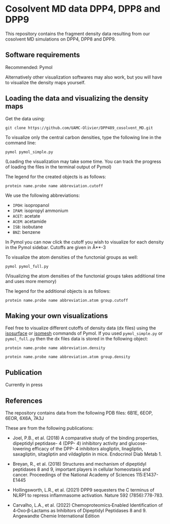 # Cosolvent MD data DPP4, DPP8 and DPP9

This repository contains the fragment density data resulting from our cosolvent MD simulations on DPP4, DPP8 and DPP9.

## Software requirements

Recommended: Pymol

Alternatively other visualization softwares may also work, but you will have to visualize the density maps yourself.

## Loading the data and visualizing the density maps

Get the data using:

```
git clone https://github.com/UAMC-Olivier/DPP489_cosolvent_MD.git
```

To visualize only the central carbon densities, type the following line in the command line:

```
pymol pymol_simple.py
```

(Loading the visualization may take some time. You can track the progress of loading the files in the terminal output of Pymol)

The legend for the created objects is as follows:

`protein name.probe name abbreviation.cutoff `

We use the following abbreviations:

+ `IPOH`: isopropanol
+ `IPAM`: isopropyl ammonium
+ `ACET`: acetate
+ `ACEM`: acetamide
+ `ISB`: isobutane
+ `BNZ`: benzene

In Pymol you can now click the cutoff you wish to visualize for each density in the Pymol sidebar. Cutoffs are given in Å**-3

To visualize the atom densities of the functonial groups as well:

```
pymol pymol_full.py
```

(Visualizing the atom densities of the functonial groups takes additional time and uses more memory)

The legend for the additional objects is as follows:

`protein name.probe name abbreviation.atom group.cutoff `


## Making your own visualizations

Feel free to visualize different cutoffs of density data (dx files) using the [isosurface](https://pymolwiki.org/index.php/Isosurface) or [isomesh](https://pymolwiki.org/index.php/Isomesh) commands of Pymol. If you used `pymol_simple.py` or `pymol_full.py` then the dx files data is stored in the following object:

`protein name.probe name abbreviation.density`

`protein name.probe name abbreviation.atom group.density`

## Publication

Currently in press

## References

The repository contains data from the following PDB files: 6B1E, 6EOP, 6EOR, 6X6A, 7A3J

These are from the following publications:

* Joel, P.B., et al. (2018) A comparative study of the binding properties, dipeptidyl peptidase- 4 (DPP- 4) inhibitory activity and glucose- lowering efficacy of the DPP- 4 inhibitors alogliptin, linagliptin, saxagliptin, sitagliptin and vildagliptin in mice. Endocrinol Diab Metab 1.

* Breyan, R., et al. (2018) Structures and mechanism of dipeptidyl peptidases 8 and 9, important players in cellular homeostasis and cancer. Proceedings of the National Academy of Sciences 115:E1437-E1445

* Hollingsworth, L.R., et al. (2021) DPP9 sequesters the C terminus of NLRP1 to repress inflammasome activation. Nature 592 (7856):778-783.

* Carvalho, L.A., et al. (2022) Chemoproteomics‐Enabled Identification of 4‐Oxo‐β‐Lactams as Inhibitors of Dipeptidyl Peptidases 8 and 9. Angewandte Chemie International Edition